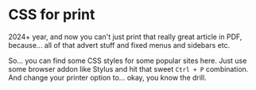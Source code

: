 # CSS for print

2024+ year, and now you can't just print that really great article in PDF, because... all of that advert stuff and fixed menus and sidebars etc.

So... you can find some CSS styles for some popular sites here. Just use some browser addon like Stylus and hit that sweet `Ctrl + P` combination. And change your printer option to... okay, you know the drill.

